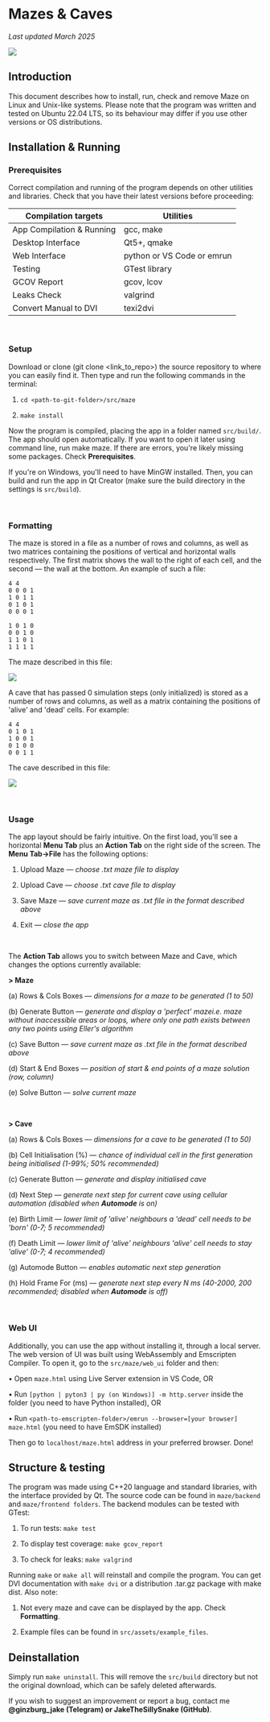 # Mazes & Caves

_Last updated March 2025_

![](src/assets/media/demo.GIF)

## Introduction

This document describes how to install, run, check and remove Maze on Linux and Unix-like systems. Please note that the program was written and tested on Ubuntu 22.04 LTS, so its behaviour may differ if you use other versions or OS distributions.

## Installation & Running

### Prerequisites

Correct compilation and running of the program depends on other utilities and libraries. Check that you have their latest versions before proceeding: 

| Compilation targets | Utilities |
| ------------------- | --------- |
| App Compilation & Running | gcc, make |
| Desktop Interface | Qt5+, qmake |
| Web Interface | python or VS Code or emrun |
| Testing | GTest library |
| GCOV Report | gcov, lcov |
| Leaks Check | valgrind |
| Convert Manual to DVI | texi2dvi |

</br>

### Setup

Download or clone (git clone <link_to_repo>) the source repository to where you can easily find it. Then type and run the following commands in the terminal: 

1. `cd <path-to-git-folder>/src/maze`

2. `make install`

Now the program is compiled, placing the app in a folder named `src/build/`. The app should open automatically. If you want to open it later using command line, run make maze. If there are errors, you're likely missing some packages. Check __Prerequisites__.

If you're on Windows, you'll need to have MinGW installed. Then, you can build and run the app in Qt Creator (make sure the build directory in the settings is `src/build`).

</br>

### Formatting

The maze is stored in a file as a number of rows and columns, as well as two matrices containing the positions of vertical and horizontal walls respectively. The first matrix shows the wall to the right of each cell, and the second — the wall at the bottom. An example of such a file:
```
4 4 
0 0 0 1 
1 0 1 1 
0 1 0 1 
0 0 0 1

1 0 1 0 
0 0 1 0 
1 1 0 1 
1 1 1 1
```

The maze described in this file:

![](src/assets/media/maze.jpg)


A cave that has passed 0 simulation steps (only initialized) is stored as a number of rows and columns, as well as a matrix containing the positions of 'alive' and 'dead' cells. For example:
```
4 4 
0 1 0 1 
1 0 0 1 
0 1 0 0 
0 0 1 1
```

The cave described in this file:

![](src/assets/media/cave.jpg)

</br>

### Usage

The app layout should be fairly intuitive. On the first load, you'll see a horizontal __Menu Tab__ plus an __Action Tab__ on the right side of the screen. The __Menu Tab->File__ has the following options: 

1. Upload Maze — _choose .txt maze file to display_ 

2. Upload Cave — _choose .txt cave file to display_ 

3. Save Maze — _save current maze as .txt file in the format described above_

4. Exit — _close the app_

</br>

The __Action Tab__ allows you to switch between Maze and Cave, which changes the options currently available:

__> Maze__

(a) Rows & Cols Boxes — _dimensions for a maze to be generated (1 to 50)_

(b) Generate Button — _generate and display a 'perfect' mazei.e. maze without inaccessible areas or loops, where only one path exists between any two points using Eller's algorithm_

(c) Save Button — _save current maze as .txt file in the format described above_

(d) Start & End Boxes — _position of start & end points of a maze solution (row, column)_

(e) Solve Button — _solve current maze_

</br>

__> Cave__

(a) Rows & Cols Boxes — _dimensions for a cave to be generated (1 to 50)_

(b) Cell Initialisation (%) — _chance of individual cell in the first generation being initialised (1-99%; 50% recommended)_

(c) Generate Button — _generate and display initialised cave_

(d) Next Step — _generate next step for current cave using cellular automation (disabled when __Automode__ is on)_

(e) Birth Limit — _lower limit of 'alive' neighbours a 'dead' cell needs to be 'born' (0-7; 5 recommended)_

(f) Death Limit — _lower limit of 'alive' neighbours 'alive' cell needs to stay 'alive' (0-7; 4 recommended)_

(g) Automode Button — _enables automatic next step generation_

(h) Hold Frame For (ms) — _generate next step every N ms (40-2000, 200 recommended; disabled when __Automode__ is off)_

</br>

### Web UI

Additionally, you can use the app without installing it, through a local server. The web version of UI was built using WebAssembly and Emscripten Compiler. To open it, go to the `src/maze/web_ui` folder and then:

• Open `maze.html` using Live Server extension in VS Code, OR

• Run `[python | pyton3 | py (on Windows)] -m http.server` inside the folder (you need to have Python installed), OR

• Run `<path-to-emscripten-folder>/emrun --browser=[your browser] maze.html` (you need to have EmSDK installed)

Then go to `localhost/maze.html` address in your preferred browser. Done!


## Structure & testing

The program was made using C++20 language and standard libraries, with the interface provided by Qt. The source code can be found in `maze/backend` and `maze/frontend folders`. The backend modules can be tested with GTest: 

1. To run tests: `make test `

2. To display test coverage: `make gcov_report` 

3. To check for leaks: `make valgrind`  

Running `make` or `make all` will reinstall and compile the program. You can get DVI documentation with `make dvi` or a distribution .tar.gz package with make dist. Also note: 

1. Not every maze and cave can be displayed by the app. Check __Formatting__.

2. Example files can be found in `src/assets/example_files`.


## Deinstallation

Simply run `make uninstall`. This will remove the `src/build` directory but not the original download, which can be safely deleted afterwards.

If you wish to suggest an improvement or report a bug, contact me __@ginzburg_jake (Telegram) or JakeTheSillySnake (GitHub)__.
